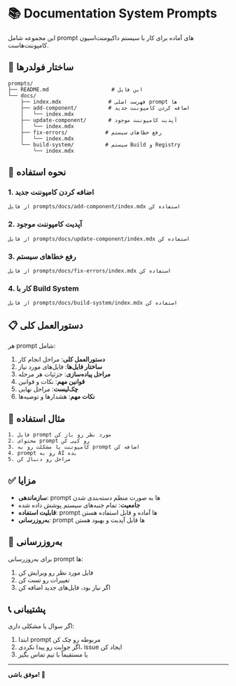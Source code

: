 # 📚 Documentation System Prompts

این مجموعه شامل prompt های آماده برای کار با سیستم داکیومنت‌اسیون کامپوننت‌هاست.

## 📁 ساختار فولدرها

```
prompts/
├── README.md                    # این فایل
└── docs/
    ├── index.mdx               # فهرست اصلی prompt ها
    ├── add-component/          # اضافه کردن کامپوننت جدید
    │   └── index.mdx
    ├── update-component/       # آپدیت کامپوننت موجود
    │   └── index.mdx
    ├── fix-errors/            # رفع خطاهای سیستم
    │   └── index.mdx
    └── build-system/          # سیستم Build و Registry
        └── index.mdx
```

## 🚀 نحوه استفاده

### 1. اضافه کردن کامپوننت جدید
```
از فایل prompts/docs/add-component/index.mdx استفاده کن
```

### 2. آپدیت کامپوننت موجود
```
از فایل prompts/docs/update-component/index.mdx استفاده کن
```

### 3. رفع خطاهای سیستم
```
از فایل prompts/docs/fix-errors/index.mdx استفاده کن
```

### 4. کار با Build System
```
از فایل prompts/docs/build-system/index.mdx استفاده کن
```

## 📋 دستورالعمل کلی

هر prompt شامل:

1. **دستورالعمل کلی**: مراحل انجام کار
2. **ساختار فایل‌ها**: فایل‌های مورد نیاز
3. **مراحل پیاده‌سازی**: جزئیات هر مرحله
4. **قوانین مهم**: نکات و قوانین
5. **چک‌لیست**: مراحل نهایی
6. **نکات مهم**: هشدارها و توصیه‌ها

## 🎯 مثال استفاده

```
1. فایل prompt مورد نظر رو باز کن
2. محتوای prompt رو کپی کن
3. کامپوننت یا مشکلت رو به prompt اضافه کن
4. prompt رو به AI بده
5. مراحل رو دنبال کن
```

## ✅ مزایا

- **سازماندهی**: prompt ها به صورت منظم دسته‌بندی شدن
- **جامعیت**: تمام جنبه‌های سیستم پوشش داده شده
- **قابلیت استفاده**: prompt ها آماده و قابل استفاده هستن
- **به‌روزرسانی**: prompt ها قابل آپدیت و بهبود هستن

## 🔄 به‌روزرسانی

برای به‌روزرسانی prompt ها:

1. فایل مورد نظر رو ویرایش کن
2. تغییرات رو تست کن
3. اگر نیاز بود، فایل‌های جدید اضافه کن

## 📞 پشتیبانی

اگر سوال یا مشکلی داری:

1. ابتدا prompt مربوطه رو چک کن
2. اگر جوابت رو پیدا نکردی، issue ایجاد کن
3. یا مستقیماً با تیم تماس بگیر

---

**موفق باشی! 🚀**
